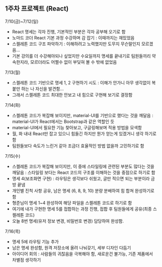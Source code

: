 ## 1주차 프로젝트 (React)

7/10(금)~7/12(일)

- React 명세는 각자 진행, 기본적인 부분은 각자 공부해 오기로 함
- 노마드 코더 React 기본 과정 수강하며 감 잡기 : 이때까지는 재밌었음
- 스켈레톤 코드 구조 파악하기 : 이해하려고 노력했지만 도무지 무슨말인지 모르겠음...
- 기본 강의를 더 수강해야되나 싶었지만 수요일까지 명세를 끝내기로 팀원들끼리 약속한지라, 모르더라도 어쩔수 없이 부딪혀 볼 수 밖에 없었음

7/13(월)

- 스켈레톤 코드 기반으로 명세 1, 2 구현하기 시도 : 이해가 안가니 아무 생각없이 복붙만 하는 나 자신을 발견함...
- 그래서 스켈레톤 코드 최대한 안보고 내 힘으로 구현해 보기로 결정함

7/14(화)

- 스켈레톤 코드가 복잡해 보이지만, material-UI를 기반으로 했다는 것을 깨달음 : material-UI가 React에서는 Bootstrap과 같은 역할인 듯
-  material-UI에서 필요한 기능 찾아보고, 구글링해보며 적용 방법을 모색함
- 월, 화 내내 React만 잡고 있으니 힘들긴 하지만 뭔가 얻는게 있겠거니 생각 하기로 함
- 팀원들보다 속도가 느린거 같아 조금더 효율적인 방법 없을까 고민하기로 함

7/15(수)

- 스켈레톤 코드가 복잡해 보이지만, 이 중에 스타일링에 관련된 부분도 많다는 것을 깨달음 : 스타일링 보다는 React 코드의 구조를 이해하는 것을 중점으로 하기로 함 
- 명세 4(보조화면 구현) : 라우팅은 생각보다 쉬웠고, 글만 적으면 되는 부분이라 금방 끝냄
- 개인별 진척 사항 공유, 남은 명세 (6, 8, 9, 10) 분량 분배하여 힘 합쳐 완성하기로 함
- 형준님이 명세 1~4 완성하여 해당 파일을 스켈레톤 코드로 하기로 함
- 여기에 내가 구현한 명세 5를 접합하는 과정 진행, 접합 후 팀원들에게 공유(최종 스켈레톤 코드)
- 오늘 8번 명세(유저 정보 변경, 비밀번호 변경) 담당하여 완성함. 

7/16(목)

- 명세 5에 라우팅 기능 추가
- 남은 명세 완성함, 원격 저장소에 올려 나눠갖기,  세부 디자인 다듬기
- 아이디어 회의 : 사람들의 귀찮음을 극복해야 함, 새로운건 불가능, 기존 제품에서 차별점 생각하기

